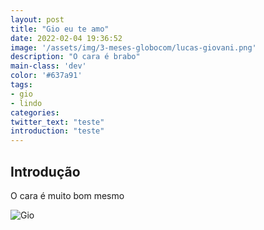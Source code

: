 ```yaml
---
layout: post
title: "Gio eu te amo"
date: 2022-02-04 19:36:52
image: '/assets/img/3-meses-globocom/lucas-giovani.png'
description: "O cara é brabo"
main-class: 'dev'
color: '#637a91'
tags:
- gio
- lindo
categories:
twitter_text: "teste"
introduction: "teste"
---
```


## Introdução

O cara é muito bom mesmo

  ![Gio](/assets/img/lucas-giovani.jpeg)